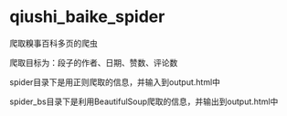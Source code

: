 # qiushi_baike_spider

爬取糗事百科多页的爬虫

爬取目标为：段子的作者、日期、赞数、评论数

spider目录下是用正则爬取的信息，并输入到output.html中

spider_bs目录下是利用BeautifulSoup爬取的信息，并输出到output.html中

